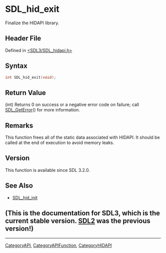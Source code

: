 # SDL_hid_exit

Finalize the HIDAPI library.

## Header File

Defined in [<SDL3/SDL_hidapi.h>](https://github.com/libsdl-org/SDL/blob/main/include/SDL3/SDL_hidapi.h)

## Syntax

```c
int SDL_hid_exit(void);
```

## Return Value

(int) Returns 0 on success or a negative error code on failure; call
[SDL_GetError](SDL_GetError)() for more information.

## Remarks

This function frees all of the static data associated with HIDAPI. It
should be called at the end of execution to avoid memory leaks.

## Version

This function is available since SDL 3.2.0.

## See Also

- [SDL_hid_init](SDL_hid_init)


## (This is the documentation for SDL3, which is the current stable version. [SDL2](https://wiki.libsdl.org/SDL2/) was the previous version!)



----
[CategoryAPI](CategoryAPI), [CategoryAPIFunction](CategoryAPIFunction), [CategoryHIDAPI](CategoryHIDAPI)


